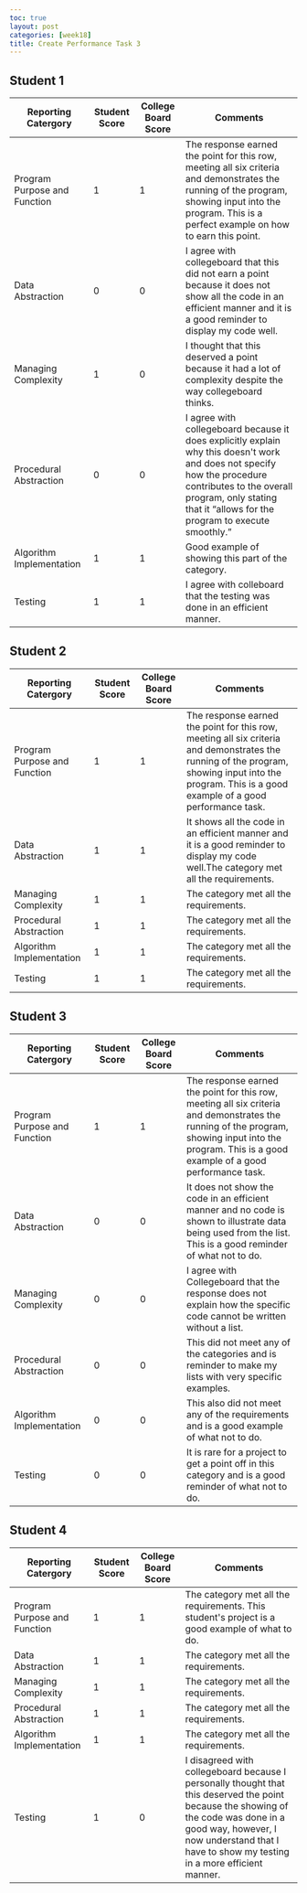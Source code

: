 ```yaml
---
toc: true
layout: post
categories: [week18]
title: Create Performance Task 3
---
```

## Student 1

| Reporting Catergory          | Student Score | College Board Score | Comments |
|------------------------------|---------------|---------------------|----------|
| Program Purpose and Function |      1        |        1            |The response earned the point for this row, meeting all six criteria and demonstrates the running of the program, showing input into the program. This is a perfect example on how to earn this point. |
| Data Abstraction             |      0        |        0            |I agree with collegeboard that this did not earn a point because it does not show all the code in an efficient manner and it is a good reminder to display my code well. |
| Managing Complexity          |      1        |        0            |I thought that this deserved a point because it had a lot of complexity despite the way collegeboard thinks.|
| Procedural Abstraction       |      0        |        0            |I agree with collegeboard because it does explicitly explain why this doesn't work and does not specify how the procedure contributes to the overall program, only stating that it “allows for the program to execute smoothly.”|
| Algorithm Implementation     |      1        |        1            |Good example of showing this part of the category. |
| Testing                      |      1        |        1            |I agree with colleboard that the testing was done in an efficient manner.|

## Student 2

| Reporting Catergory          | Student Score | College Board Score | Comments |
|------------------------------|---------------|---------------------|----------|
| Program Purpose and Function |      1        |        1            |The response earned the point for this row, meeting all six criteria and demonstrates the running of the program, showing input into the program. This is a good example of a good performance task.|
| Data Abstraction             |      1        |        1            |It shows all the code in an efficient manner and it is a good reminder to display my code well.The category met all the requirements.|
| Managing Complexity          |      1        |        1            |The category met all the requirements.|
| Procedural Abstraction       |      1        |        1            |The category met all the requirements.|
| Algorithm Implementation     |      1        |        1            |The category met all the requirements.|
| Testing                      |      1        |        1            |The category met all the requirements.|

## Student 3

| Reporting Catergory          | Student Score | College Board Score | Comments |
|------------------------------|---------------|---------------------|----------|
| Program Purpose and Function |      1        |        1            |The response earned the point for this row, meeting all six criteria and demonstrates the running of the program, showing input into the program. This is a good example of a good performance task.|
| Data Abstraction             |      0        |        0            |It does not show the code in an efficient manner and no code is shown to illustrate data being used from the list. This is a good reminder of what not to do.|
| Managing Complexity          |      0        |        0            |I agree with Collegeboard that the response does not explain how the specific code cannot be written without a list.|
| Procedural Abstraction       |      0        |        0            |This did not meet any of the categories and is reminder to make my lists with very specific examples. |
| Algorithm Implementation     |      0        |        0            |This also did not meet any of the requirements and is a good example of what not to do. |
| Testing                      |      0        |        0            |It is rare for a project to get a point off in this category and is a good reminder of what not to do.|

## Student 4

| Reporting Catergory          | Student Score | College Board Score | Comments |
|------------------------------|---------------|---------------------|----------|
| Program Purpose and Function |      1        |        1            |The category met all the requirements. This student's project is a good example of what to do.|
| Data Abstraction             |      1        |        1            |The category met all the requirements.|
| Managing Complexity          |      1        |        1            |The category met all the requirements.|
| Procedural Abstraction       |      1        |        1            |The category met all the requirements.|
| Algorithm Implementation     |      1        |        1            |The category met all the requirements.|
|Testing                       |      1        |        0            |I disagreed with collegeboard because I personally thought that this deserved the point because the showing of the code was done in a good way, however, I now understand that I have to show my testing in a more efficient manner.|